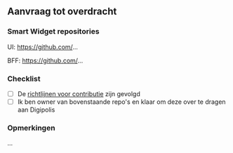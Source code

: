 ## Aanvraag tot overdracht

### Smart Widget repositories

UI: https://github.com/...

BFF: https://github.com/...

### Checklist

- [ ] De [richtlijnen voor contributie](../CONTRIBUTING.md#Live) zijn gevolgd
- [ ] Ik ben owner van bovenstaande repo's en klaar om deze over te dragen aan Digipolis

### Opmerkingen

...
